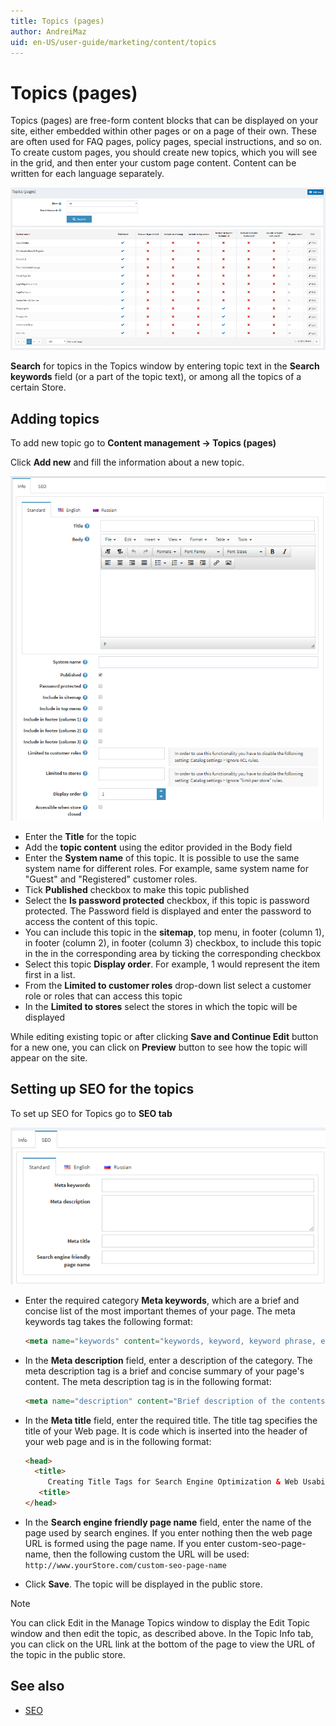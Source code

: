 ```yaml
---
title: Topics (pages)
author: AndreiMaz
uid: en-US/user-guide/marketing/content/topics
---
```

# Topics (pages)

Topics (pages) are free-form content blocks that can be displayed on your site, either embedded within other pages or on a page of their own. These are often used for FAQ pages, policy pages, special instructions, and so on. To create custom pages, you should create new topics, which you will see in the grid, and then enter your custom page content. Content can be written for each language separately.

![p1](_static/topicts/Topic1.png)

**Search** for topics in the Topics window by entering topic text in the **Search keywords** field (or a part of the topic text), or among all the topics of a certain Store.

## Adding topics

To add new topic go to **Content management → Topics (pages)**

Click **Add new** and fill the information about a new topic.

![p2](_static/topicts/Topic2.png)

- Enter the **Title** for the topic
- Add the **topic content** using the editor provided in the Body field
- Enter the **System name** of this topic. It is possible to use the same system name for different roles. For example, same system name for "Guest" and "Registered" customer roles.
- Tick **Published** checkbox to make this topic published
- Select the **Is password protected** checkbox, if this topic is password protected. The Password field is displayed and enter the password to access the content of this topic.
- You can include this topic in the **sitemap**, top menu, in footer (column 1), in footer (column 2), in footer (column 3) checkbox, to include this topic in the in the corresponding area  by ticking the corresponding checkbox
- Select this topic **Display order**. For example, 1 would represent the item first in a list.
- From the **Limited to customer roles** drop-down list select a customer role or roles that can access this topic
- In the **Limited to stores** select the stores in which the topic will be displayed

While editing existing topic or after clicking **Save and Continue Edit** button for a new one, you can click on **Preview** button to see how the topic will appear on the site.

## Setting up SEO for the topics

To set up SEO for Topics go to **SEO tab**

![SEO for the topics](_static/topicts/Topic3.png)

- Enter the required category **Meta keywords**, which are a brief and concise list of the most important themes of your page. The meta keywords tag takes the following format:

   ```html
   <meta name="keywords" content="keywords, keyword, keyword phrase, etc.">
   ```

- In the **Meta description** field, enter a description of the category. The meta description tag is a brief and concise summary of your page's content. The meta description tag is in the following format:

   ```html
   <meta name="description" content="Brief description of the contents of your page.">
   ```

- In the **Meta title** field, enter the required title. The title tag specifies the title of your Web page. It is code which is inserted into the header of your web page and is in the following format:

   ```html
   <head>
     <title>
        Creating Title Tags for Search Engine Optimization & Web Usability
      <title>
   </head>
   ```

- In the **Search engine friendly page name** field, enter the name of the page used by search engines. If you enter nothing then the web page URL is formed using the page name. If you enter custom-seo-page-name, then the following custom the URL will be used: `http://www.yourStore.com/custom-seo-page-name`

- Click **Save**. The topic will be displayed in the public store.

> [!NOTE]
> You can click Edit in the Manage Topics window to display the Edit Topic window and then edit the topic, as described above. In the Topic Info tab, you can click on the URL link at the bottom of the page to view the URL of the topic in the public store.

## See also

- [SEO](xref:en-US/user-guide/marketing/content/seo)
